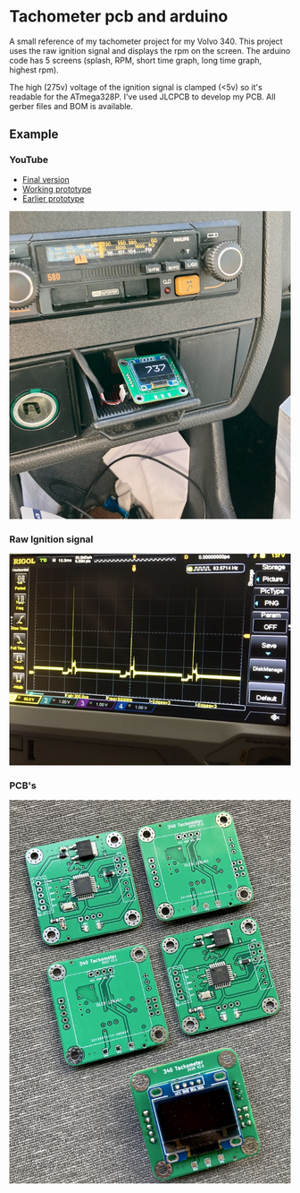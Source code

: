 # Tachometer pcb and arduino
A small reference of my tachometer project for my Volvo 340.
This project uses the raw ignition signal and displays the rpm on the screen. The arduino code has 5 screens (splash, RPM, short time graph, long time graph, highest rpm).

The high (275v) voltage of the ignition signal is clamped (<5v) so it's readable for the ATmega328P. I've used JLCPCB to develop my PCB. All gerber files and BOM is available.

## Example
### YouTube
- [Final version](https://youtu.be/_E9FJ75MRy8)
- [Working prototype](https://youtu.be/TYud0XAOxpw)
- [Earlier prototype](https://youtu.be/8hRZaRpLHSk)

<img src="https://raw.githubusercontent.com/dickverbunt/Tachometer/master/Example.jpg" style="max-width:100%;" alt="Example"  title="Example" />


### Raw Ignition signal
<img src="https://raw.githubusercontent.com/dickverbunt/Tachometer/master/Signal.jpg" style="max-width:100%;" alt="Raw ignition signal"  title="Raw ignition signal" />


### PCB's
<img src="https://raw.githubusercontent.com/dickverbunt/Tachometer/master/PCBs.jpg" style="max-width:100%;" alt="Raw ignition signal"  title="Raw ignition signal" />
